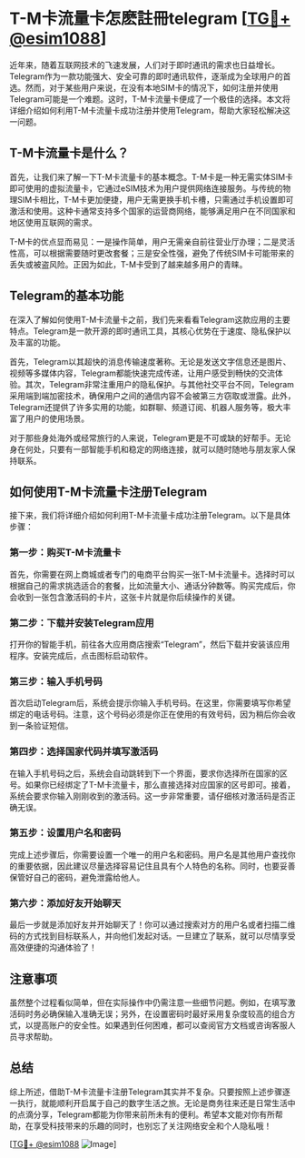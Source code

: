 # T-M卡流量卡怎麽註冊telegram [[TG💪+ @esim1088](https://t.me/s/esim1088)]

近年来，随着互联网技术的飞速发展，人们对于即时通讯的需求也日益增长。Telegram作为一款功能强大、安全可靠的即时通讯软件，逐渐成为全球用户的首选。然而，对于某些用户来说，在没有本地SIM卡的情况下，如何注册并使用Telegram可能是一个难题。这时，T-M卡流量卡便成了一个极佳的选择。本文将详细介绍如何利用T-M卡流量卡成功注册并使用Telegram，帮助大家轻松解决这一问题。

## T-M卡流量卡是什么？

首先，让我们来了解一下T-M卡流量卡的基本概念。T-M卡是一种无需实体SIM卡即可使用的虚拟流量卡，它通过eSIM技术为用户提供网络连接服务。与传统的物理SIM卡相比，T-M卡更加便捷，用户无需更换手机卡槽，只需通过手机设置即可激活和使用。这种卡通常支持多个国家的运营商网络，能够满足用户在不同国家和地区使用互联网的需求。

T-M卡的优点显而易见：一是操作简单，用户无需亲自前往营业厅办理；二是灵活性高，可以根据需要随时更改套餐；三是安全性强，避免了传统SIM卡可能带来的丢失或被盗风险。正因为如此，T-M卡受到了越来越多用户的青睐。

## Telegram的基本功能

在深入了解如何使用T-M卡流量卡之前，我们先来看看Telegram这款应用的主要特点。Telegram是一款开源的即时通讯工具，其核心优势在于速度、隐私保护以及丰富的功能。

首先，Telegram以其超快的消息传输速度著称。无论是发送文字信息还是图片、视频等多媒体内容，Telegram都能快速完成传递，让用户感受到畅快的交流体验。其次，Telegram非常注重用户的隐私保护。与其他社交平台不同，Telegram采用端到端加密技术，确保用户之间的通信内容不会被第三方窃取或泄露。此外，Telegram还提供了许多实用的功能，如群聊、频道订阅、机器人服务等，极大丰富了用户的使用场景。

对于那些身处海外或经常旅行的人来说，Telegram更是不可或缺的好帮手。无论身在何处，只要有一部智能手机和稳定的网络连接，就可以随时随地与朋友家人保持联系。

## 如何使用T-M卡流量卡注册Telegram

接下来，我们将详细介绍如何利用T-M卡流量卡成功注册Telegram。以下是具体步骤：

### 第一步：购买T-M卡流量卡

首先，你需要在网上商城或者专门的电商平台购买一张T-M卡流量卡。选择时可以根据自己的需求挑选适合的套餐，比如流量大小、通话分钟数等。购买完成后，你会收到一张包含激活码的卡片，这张卡片就是你后续操作的关键。

### 第二步：下载并安装Telegram应用

打开你的智能手机，前往各大应用商店搜索“Telegram”，然后下载并安装该应用程序。安装完成后，点击图标启动软件。

### 第三步：输入手机号码

首次启动Telegram后，系统会提示你输入手机号码。在这里，你需要填写你希望绑定的电话号码。注意，这个号码必须是你正在使用的有效号码，因为稍后你会收到一条验证短信。

### 第四步：选择国家代码并填写激活码

在输入手机号码之后，系统会自动跳转到下一个界面，要求你选择所在国家的区号。如果你已经绑定了T-M卡流量卡，那么直接选择对应国家的区号即可。接着，系统会要求你输入刚刚收到的激活码。这一步非常重要，请仔细核对激活码是否正确无误。

### 第五步：设置用户名和密码

完成上述步骤后，你需要设置一个唯一的用户名和密码。用户名是其他用户查找你的重要依据，因此建议尽量选择容易记住且具有个人特色的名称。同时，也要妥善保管好自己的密码，避免泄露给他人。

### 第六步：添加好友开始聊天

最后一步就是添加好友并开始聊天了！你可以通过搜索对方的用户名或者扫描二维码的方式找到目标联系人，并向他们发起对话。一旦建立了联系，就可以尽情享受高效便捷的沟通体验了！

## 注意事项

虽然整个过程看似简单，但在实际操作中仍需注意一些细节问题。例如，在填写激活码时务必确保输入准确无误；另外，在设置密码时最好采用复杂度较高的组合方式，以提高账户的安全性。如果遇到任何困难，都可以查阅官方文档或咨询客服人员寻求帮助。

## 总结

综上所述，借助T-M卡流量卡注册Telegram其实并不复杂。只要按照上述步骤逐一执行，就能顺利开启属于自己的数字生活之旅。无论是商务往来还是日常生活中的点滴分享，Telegram都能为你带来前所未有的便利。希望本文能对你有所帮助，在享受科技带来的乐趣的同时，也别忘了关注网络安全和个人隐私哦！

[[TG💪+ @esim1088](https://t.me/s/esim1088) ![Image](https://i.postimg.cc/4NQfJmqS/Snipaste-2025-05-13-00-14-12.png)]